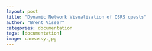 ```yaml
---
layout: post
title: "Dynamic Network Visualization of OSRS quests"
author: "Brent Visser"
categories: documentation
tags: [documentation]
image: canvassy.jpg
---
```

